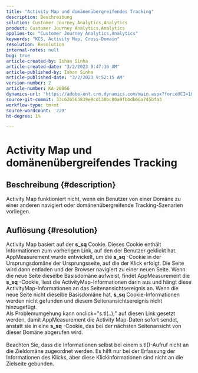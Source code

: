 ```yaml
---
title: "Activity Map und domänenübergreifendes Tracking"
description: Beschreibung
solution: Customer Journey Analytics,Analytics
product: Customer Journey Analytics,Analytics
applies-to: "Customer Journey Analytics,Analytics"
keywords: "KCS, Activity Map, Cross-Domain"
resolution: Resolution
internal-notes: null
bug: true
article-created-by: Ishan Sinha
article-created-date: "3/2/2023 9:47:16 AM"
article-published-by: Ishan Sinha
article-published-date: "3/2/2023 9:52:15 AM"
version-number: 2
article-number: KA-20866
dynamics-url: "https://adobe-ent.crm.dynamics.com/main.aspx?forceUCI=1&pagetype=entityrecord&etn=knowledgearticle&id=385c0b33-dfb8-ed11-83fe-6045bd0065f9"
source-git-commit: 33c62b563839e9cd130bc80a9fbbdb66a745bfa3
workflow-type: tm+mt
source-wordcount: '229'
ht-degree: 1%

---
```


# Activity Map und domänenübergreifendes Tracking

## Beschreibung {#description}

Activity Map funktioniert nicht, wenn ein Benutzer von einer Domäne zu einer anderen navigiert oder domänenübergreifende Tracking-Szenarien vorliegen.

## Auflösung {#resolution}

Activity Map basiert auf der <b>s_sq</b> Cookie. Dieses Cookie enthält Informationen zum vorherigen Link, auf den der Benutzer geklickt hat.<br>AppMeasurement wurde entwickelt, um die <b>s_sq</b> -Cookie in der Ursprungsdomäne der Ursprungsseite, auf die der Klick erfolgt. Die Seite wird dann entladen und der Browser navigiert zu einer neuen Seite. Wenn die neue Seite dieselbe Basisdomäne aufweist, findet AppMeasurement die <b>s_sq</b> -Cookie, liest die ActivityMap-Informationen darin aus und hängt diese ActivityMap-Informationen an das Seitenansichtsereignis an. Wenn die neue Seite nicht dieselbe Basisdomäne hat, <b>s_sq</b> Cookie-Informationen werden nicht gefunden und diesem Seitenansichtsereignis nicht hinzugefügt.<br>Als Problemumgehung kann onclick=&quot;s.tl(..);&quot; auf diesen Link gesetzt werden, damit AppMeasurement die Activity Map-Daten sofort sendet, anstatt sie in eine <b>s_sq</b> -Cookie, das bei der nächsten Seitenansicht von dieser Domäne abgerufen wird.<br> <br>Beachten Sie, dass die Informationen selbst bei einem s.tl()-Aufruf nicht an die Zieldomäne zugeordnet werden. Es hilft nur bei der Erfassung der Informationen des Klicks, aber diese Klickinformationen sind nicht an die Zielseite gebunden.<br>



